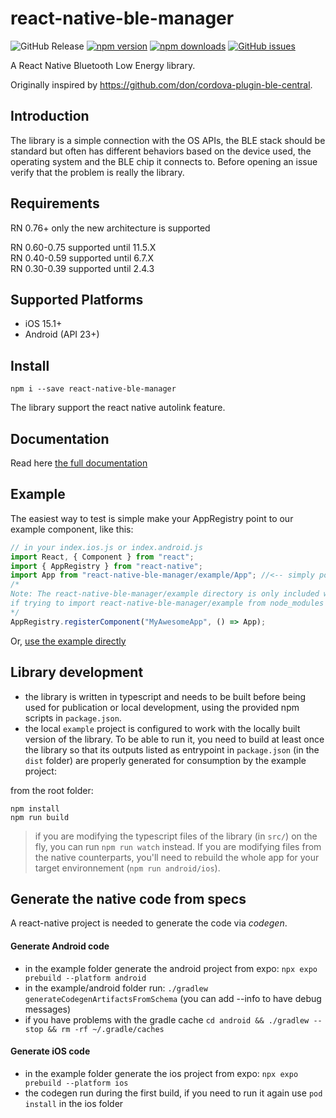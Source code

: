 # react-native-ble-manager

![GitHub Release](https://img.shields.io/github/v/release/innoveit/react-native-ble-manager?style=for-the-badge)
[![npm version](https://img.shields.io/npm/v/react-native-ble-manager.svg?style=for-the-badge)](https://www.npmjs.com/package/react-native-ble-manager)
[![npm downloads](https://img.shields.io/npm/dm/react-native-ble-manager.svg?style=for-the-badge)](https://www.npmjs.com/package/react-native-ble-manager)
[![GitHub issues](https://img.shields.io/github/issues/innoveit/react-native-ble-manager.svg?style=for-the-badge)](https://github.com/innoveit/react-native-ble-manager/issues)

A React Native Bluetooth Low Energy library.

Originally inspired by https://github.com/don/cordova-plugin-ble-central.

## Introduction

The library is a simple connection with the OS APIs, the BLE stack should be standard but often has different behaviors based on the device used, the operating system and the BLE chip it connects to. Before opening an issue verify that the problem is really the library.

## Requirements

RN 0.76+ only the new architecture is supported

RN 0.60-0.75 supported until 11.5.X  
RN 0.40-0.59 supported until 6.7.X  
RN 0.30-0.39 supported until 2.4.3  

## Supported Platforms

- iOS 15.1+
- Android (API 23+)

## Install

```shell
npm i --save react-native-ble-manager
```

The library support the react native autolink feature.

## Documentation

Read here [the full documentation](https://innoveit.github.io/react-native-ble-manager/)


## Example

The easiest way to test is simple make your AppRegistry point to our example component, like this:

```javascript
// in your index.ios.js or index.android.js
import React, { Component } from "react";
import { AppRegistry } from "react-native";
import App from "react-native-ble-manager/example/App"; //<-- simply point to the example js!
/* 
Note: The react-native-ble-manager/example directory is only included when cloning the repo, the above import will not work 
if trying to import react-native-ble-manager/example from node_modules
*/
AppRegistry.registerComponent("MyAwesomeApp", () => App);
```

Or, [use the example directly](example)


## Library development

- the library is written in typescript and needs to be built before being used for publication or local development, using the provided npm scripts in `package.json`.
- the local `example` project is configured to work with the locally built version of the library. To be able to run it, you need to build at least once the library so that its outputs listed as entrypoint in `package.json` (in the `dist` folder) are properly generated for consumption by the example project:

from the root folder:

```shell
npm install
npm run build
```

> if you are modifying the typescript files of the library (in `src/`) on the fly, you can run `npm run watch` instead. If you are modifying files from the native counterparts, you'll need to rebuild the whole app for your target environnement (`npm run android/ios`).

## Generate the native code from specs
A react-native project is needed to generate the code via *codegen*.

#### Generate Android code
- in the example folder generate the android project from expo: `npx expo prebuild --platform android`
- in the example/android folder run: `./gradlew generateCodegenArtifactsFromSchema` (you can add --info to have debug messages)
- if you have problems with the gradle cache `cd android && ./gradlew --stop && rm -rf ~/.gradle/caches`

#### Generate iOS code
- in the example folder generate the ios project from expo: `npx expo prebuild --platform ios`
- the codegen run during the first build, if you need to run it again use `pod install` in the ios folder
